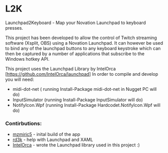 # L2K
Launchpad2Keyboard - Map your Novation Launchpad to keyboard presses.

This project has been developed to allow the control of Twitch streaming software (Xsplit, OBS) using a Novation Launchpad. 
It can however be used to bind any of the launchpad buttons to any keyboard keystroke which can then be captured by a number
of applications that subscribe to the Windows hotkey API.

This project uses the Launchpad Library by IntelOrca [https://github.com/IntelOrca/launchpad]
In order to compile and develop you will need:
- midi-dot-net ( running Install-Package midi-dot-net in Nugget PC will do)
- InputSimulator (running Install-Package InputSimulator will do)
- NotifyIcon.Wpf (running Install-Package Hardcodet.NotifyIcon.Wpf will do)

### Contirbutions:
- [mzmiric5](https://github.com/mzmiric5) - inital build of the app
- [rd3k](https://github.com/rd3k) - help with Launchpad and XAML
- [IntelOrca](https://github.com/IntelOrca) - wrote the Launchpad library used in this project :)
